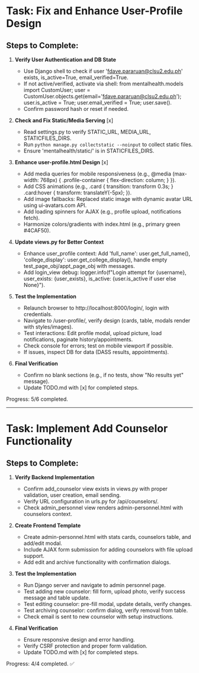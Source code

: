 # Task: Fix and Enhance User-Profile Design

## Steps to Complete:

1. **Verify User Authentication and DB State**
   - Use Django shell to check if user 'fdave.pararuan@clsu2.edu.ph' exists, is_active=True, email_verified=True.
   - If not active/verified, activate via shell: from mentalhealth.models import CustomUser; user = CustomUser.objects.get(email='fdave.pararuan@clsu2.edu.ph'); user.is_active = True; user.email_verified = True; user.save().
   - Confirm password hash or reset if needed.

2. **Check and Fix Static/Media Serving** [x]
   - Read settings.py to verify STATIC_URL, MEDIA_URL, STATICFILES_DIRS.
   - Run `python manage.py collectstatic --noinput` to collect static files.
   - Ensure 'mentalhealth/static/' is in STATICFILES_DIRS.

3. **Enhance user-profile.html Design** [x]
   - Add media queries for mobile responsiveness (e.g., @media (max-width: 768px) { .profile-container { flex-direction: column; } }).
   - Add CSS animations (e.g., .card { transition: transform 0.3s; } .card:hover { transform: translateY(-5px); }).
   - Add image fallbacks: Replaced static image with dynamic avatar URL using ui-avatars.com API.
   - Add loading spinners for AJAX (e.g., profile upload, notifications fetch).
   - Harmonize colors/gradients with index.html (e.g., primary green #4CAF50).

4. **Update views.py for Better Context**
   - Enhance user_profile context: Add 'full_name': user.get_full_name(), 'college_display': user.get_college_display(), handle empty test_page_obj/appt_page_obj with messages.
   - Add login_view debug: logger.info(f"Login attempt for {username}, user_exists: {user_exists}, is_active: {user.is_active if user else None}").

5. **Test the Implementation**
   - Relaunch browser to http://localhost:8000/login/, login with credentials.
   - Navigate to /user-profile/, verify design (cards, table, modals render with styles/images).
   - Test interactions: Edit profile modal, upload picture, load notifications, paginate history/appointments.
   - Check console for errors; test on mobile viewport if possible.
   - If issues, inspect DB for data (DASS results, appointments).

6. **Final Verification**
   - Confirm no blank sections (e.g., if no tests, show "No results yet" message).
   - Update TODO.md with [x] for completed steps.

Progress: 5/6 completed.

---

# Task: Implement Add Counselor Functionality

## Steps to Complete:

1. **Verify Backend Implementation**
   - Confirm add_counselor view exists in views.py with proper validation, user creation, email sending.
   - Verify URL configuration in urls.py for /api/counselors/.
   - Check admin_personnel view renders admin-personnel.html with counselors context.

2. **Create Frontend Template**
   - Create admin-personnel.html with stats cards, counselors table, and add/edit modal.
   - Include AJAX form submission for adding counselors with file upload support.
   - Add edit and archive functionality with confirmation dialogs.

3. **Test the Implementation**
   - Run Django server and navigate to admin personnel page.
   - Test adding new counselor: fill form, upload photo, verify success message and table update.
   - Test editing counselor: pre-fill modal, update details, verify changes.
   - Test archiving counselor: confirm dialog, verify removal from table.
   - Check email is sent to new counselor with setup instructions.

4. **Final Verification**
   - Ensure responsive design and error handling.
   - Verify CSRF protection and proper form validation.
   - Update TODO.md with [x] for completed steps.

Progress: 4/4 completed. ✅
